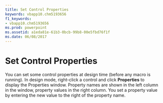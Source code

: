 ```yaml
---
title: Set Control Properties
keywords: vbapp10.chm5193656
f1_keywords:
- vbapp10.chm5193656
ms.prod: powerpoint
ms.assetid: a1eda81e-61b3-0bcb-99b8-00e5fbd76f1f
ms.date: 06/08/2017
---
```



# Set Control Properties

You can set some control properties at design time (before any macro is running). In design mode, right-click a control and click  **Properties** to display the Properties window. Property names are shown in the left column in the window, property values in the right column. You set a property value by entering the new value to the right of the property name.



